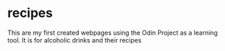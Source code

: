 # recipes
This are my first created webpages using the Odin Project as a learning tool.
It is for alcoholic drinks and their recipes
